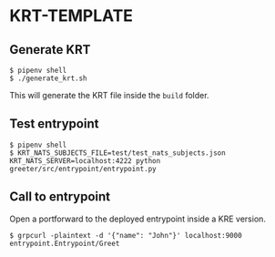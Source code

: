# KRT-TEMPLATE

## Generate KRT

```
$ pipenv shell
$ ./generate_krt.sh
```

This will generate the KRT file inside the `build` folder.

## Test entrypoint

```
$ pipenv shell
$ KRT_NATS_SUBJECTS_FILE=test/test_nats_subjects.json KRT_NATS_SERVER=localhost:4222 python greeter/src/entrypoint/entrypoint.py
```

## Call to entrypoint

Open a portforward to the deployed entrypoint inside a KRE version.

```
$ grpcurl -plaintext -d '{"name": "John"}' localhost:9000 entrypoint.Entrypoint/Greet
```
